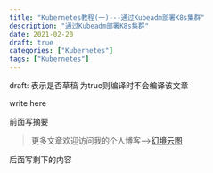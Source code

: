 ```yaml
---
title: "Kubernetes教程(一)---通过Kubeadm部署K8s集群"
description: "通过Kubeadm部署K8s集群"
date: 2021-02-20
draft: true
categories: ["Kubernetes"]
tags: ["Kubernetes"]
---
```


draft: 表示是否草稿 为true则编译时不会编译该文章

write here

前面写摘要

<!--more-->

> 更多文章欢迎访问我的个人博客-->[幻境云图](https://www.lixueduan.com/)

后面写剩下的内容